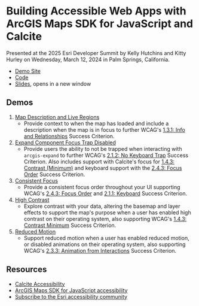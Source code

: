 # Building Accessible Web Apps with ArcGIS Maps SDK for JavaScript and Calcite

Presented at the 2025 Esri Developer Summit by Kelly Hutchins and Kitty Hurley on Wednesday, March 12, 2024 in Palm Springs, California.

- [Demo Site](https://geospatialem.github.io/dts-2025-build-a11y-web-maps-sdk-js-calcite)
- [Code](https://github.com/geospatialem/dts-2025-build-a11y-web-maps-sdk-js-calcite)
- <a href="2025-devtechsummit-building-accessible-web-apps-js-calcite.pdf" target="_blank">Slides</a>, opens in a new window

## Demos

1. [Map Description and Live Regions](demos/description-region/index.html)
   - Provide context to when the map has loaded and include a description when the map is in focus to further WCAG's [1.3.1: Info and Relationships](https://www.w3.org/WAI/WCAG22/Understanding/info-and-relationships.html) Success Criterion.
2. [Expand Component Focus Trap Disabled](demos/expand-component/index.html)
   - Provide users the ability to not be trapped when interacting with `arcgis-expand` to further WCAG's [2.1.2: No Keyboard Trap](https://www.w3.org/WAI/WCAG21/Understanding/no-keyboard-trap.html) Success Criterion. Also includes support with Calcite's focus for [1.4.3: Contrast (Minimum)](https://www.w3.org/WAI/WCAG22/Understanding/contrast-minimum.html) and keyboard support with the [2.4.3: Focus Order](https://www.w3.org/WAI/WCAG22/Understanding/focus-order.html) Success Criterion.
3. [Consistent Focus](demos/consistent-focus/index.html)
   - Provide a consistent focus order throughout your UI supporting WCAG's [2.4.3: Focus Order](https://www.w3.org/WAI/WCAG22/Understanding/focus-order.html) and [2.1.1: Keyboard](https://www.w3.org/WAI/WCAG22/Understanding/keyboard.html) Success Criterion.
4. [High Contrast](demos/high-contrast/index.html)
   - Explore contrast with your data, altering the basemap and layer effects to support the map's purpose when a user has enabled high contrast on their operating system, also supporting WCAG's [1.4.3: Contrast Minimum](https://www.w3.org/WAI/WCAG22/Understanding/contrast-minimum) Success Criterion.
5. [Reduced Motion](demos/reduced-motion/index.html)
   - Support reduced motion when a user has enabled reduced motion, or disabled animations on their operating system, also supporting WCAG's [2.3.3: Animation from Interactions](https://www.w3.org/WAI/WCAG22/Understanding/animation-from-interactions.html) Success Criterion.

## Resources

- [Calcite Accessibility](https://developers.arcgis.com/calcite-design-system/foundations/accessibility)
- [ArcGIS Maps SDK for JavaScript accessibility](https://developers.arcgis.com/javascript/latest/accessibility)
- [Subscribe to the Esri accessibility community](https://community.esri.com/t5/accessibility/ct-p/accessibility)
